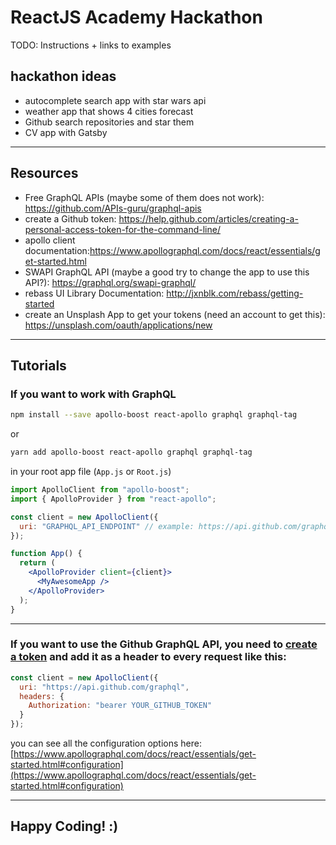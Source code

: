 # ReactJS Academy Hackathon

TODO: Instructions + links to examples

## hackathon ideas

- autocomplete search app with star wars api
- weather app that shows 4 cities forecast
- Github search repositories and star them
- CV app with Gatsby

---

## Resources

- Free GraphQL APIs (maybe some of them does not work): https://github.com/APIs-guru/graphql-apis
- create a Github token: https://help.github.com/articles/creating-a-personal-access-token-for-the-command-line/
- apollo client documentation:https://www.apollographql.com/docs/react/essentials/get-started.html
- SWAPI GraphQL API (maybe a good try to change the app to use this API?): https://graphql.org/swapi-graphql/
- rebass UI Library Documentation: http://jxnblk.com/rebass/getting-started
- create an Unsplash App to get your tokens (need an account to get this): https://unsplash.com/oauth/applications/new

---

## Tutorials

### If you want to work with GraphQL

```bash
npm install --save apollo-boost react-apollo graphql graphql-tag
```

or

```bash
yarn add apollo-boost react-apollo graphql graphql-tag
```

in your root app file (`App.js` or `Root.js`)

```jsx
import ApolloClient from "apollo-boost";
import { ApolloProvider } from "react-apollo";

const client = new ApolloClient({
  uri: "GRAPHQL_API_ENDPOINT" // example: https://api.github.com/graphql
});

function App() {
  return (
    <ApolloProvider client={client}>
      <MyAwesomeApp />
    </ApolloProvider>
  );
}
```

---

### If you want to use the Github GraphQL API, you need to [create a token](https://help.github.com/articles/creating-a-personal-access-token-for-the-command-line/) and add it as a header to every request like this:

```js
const client = new ApolloClient({
  uri: "https://api.github.com/graphql",
  headers: {
    Authorization: "bearer YOUR_GITHUB_TOKEN"
  }
});
```

you can see all the configuration options here: [https://www.apollographql.com/docs/react/essentials/get-started.html#configuration](https://www.apollographql.com/docs/react/essentials/get-started.html#configuration)

---

## Happy Coding! :)
